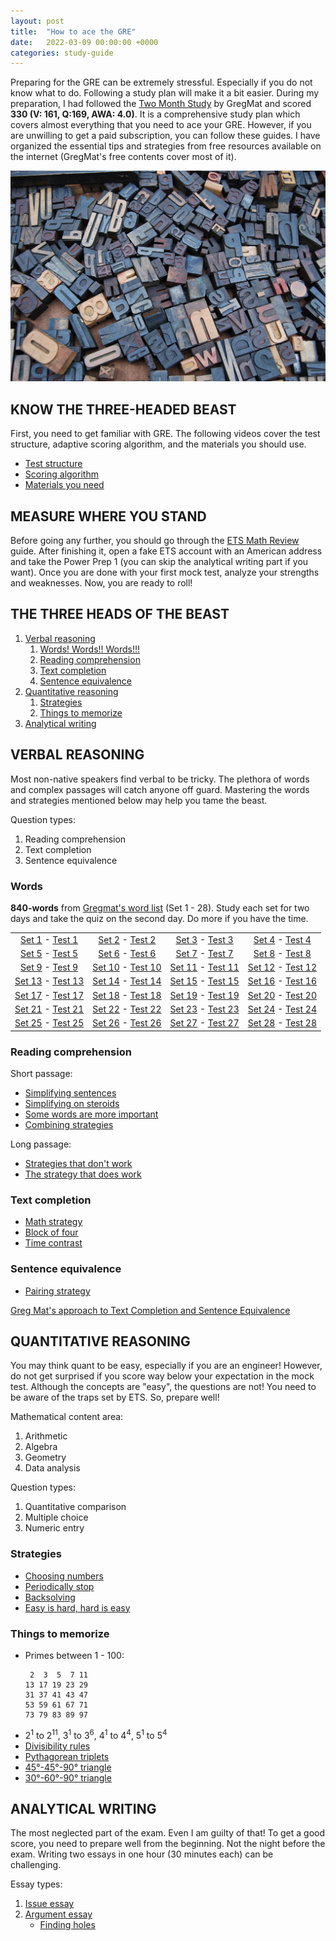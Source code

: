 ```yaml
---
layout: post
title:  "How to ace the GRE"
date:   2022-03-09 00:00:00 +0000
categories: study-guide
---
```


Preparing for the GRE can be extremely stressful. Especially if you do not know what to do. Following a study plan will make it a bit easier. During my preparation, I had followed the [Two Month Study](https://www.gregmat.com/study-plans/two-months-study-plan/) by GregMat and scored **330 (V: 161, Q:169, AWA: 4.0)**. It is a comprehensive study plan which covers almost everything that you need to ace your GRE. However, if you are unwilling to get a paid subscription, you can follow these guides. I have organized the essential tips and strategies from free resources available on the internet (GregMat's free contents cover most of it). 

![Words by Amador Loureiro](/assets/images/words.jpg)

## KNOW THE THREE-HEADED BEAST
First, you need to get familiar with GRE. The following videos cover the test structure, adaptive scoring algorithm, and the materials you should use.

* [Test structure](https://www.youtube.com/watch?v=Rq5Mq_plWqU)
* [Scoring algorithm](https://www.youtube.com/watch?v=kO1kCeScHu4)
* [Materials you need](https://www.youtube.com/watch?v=f4o10Xtb1xc)

## MEASURE WHERE YOU STAND
Before going any further, you should go through the [ETS Math Review](https://www.ets.org/s/gre/pdf/gre_math_review.pdf) guide. After finishing it, open a fake ETS account with an American address and take the Power Prep 1 (you can skip the analytical writing part if you want). Once you are done with your first mock test, analyze your strengths and weaknesses. Now, you are ready to roll!

## THE THREE HEADS OF THE BEAST
1. [Verbal reasoning](#verbal-reasoning)
    1. [Words! Words!! Words!!!](#words)
    2. [Reading comprehension](#reading-comprehension)
    3. [Text completion](#text-completion)
    4. [Sentence equivalence](#sentence-equivalence)
2. [Quantitative reasoning](#quantitative-reasoning)
    1. [Strategies](#strategies)
    2. [Things to memorize](#things-to-memorize)
3. [Analytical writing](#analytical-writing)

## VERBAL REASONING
Most non-native speakers find verbal to be tricky. The plethora of words and complex passages will catch anyone off guard. Mastering the words and strategies mentioned below may help you tame the beast.

Question types:
1. Reading comprehension
2. Text completion
3. Sentence equivalence

### Words
**840-words** from [Gregmat's word list](https://docs.google.com/spreadsheets/d/1jRATLVV34vATsL4Y67fZZXQc7qZPYc0c0Yk7Bykh4fw/edit#gid=0) (Set 1 - 28). Study each set for two days and take the quiz on the second day. Do more if you have the time.


|||||
|:---------:|:-------:|:-----:|:-------:|
|[Set 1](https://quizlet.com/in/501823268/set-1-flash-cards/) - [Test 1](https://youtu.be/_1EJC-E_VM4)|[Set 2](https://quizlet.com/in/501824811/set-2-flash-cards/) - [Test 2](https://youtu.be/11x32kTK4FQ)|[Set 3](https://quizlet.com/in/501825718/set-3-flash-cards/) - [Test 3](https://youtu.be/dohOwUwflaY)|[Set 4](https://quizlet.com/in/501826685/set-4-flash-cards/) - [Test 4](https://youtu.be/TJKwwEbZAIU)|
|[Set 5](https://quizlet.com/in/501831410/set-5-flash-cards/) - [Test 5](https://youtu.be/Lr87FlK_ttU)|[Set 6](https://quizlet.com/in/501832146/set-6-flash-cards/) - [Test 6](https://youtu.be/NXaEIhjg32A)|[Set 7](https://quizlet.com/in/501832777/set-7-flash-cards/) - [Test 7](https://youtu.be/Km9l5zBqONk)|[Set 8](https://quizlet.com/in/501833769/set-8-flash-cards/) - [Test 8](https://youtu.be/XxAmUvBa7R8)|
|[Set 9](https://quizlet.com/in/501906822/set-9-flash-cards/) - [Test 9](https://youtu.be/nxB7Ap2gw10)|[Set 10](https://quizlet.com/in/501909747/set-10-flash-cards/) - [Test 10](https://youtu.be/02Isn96rwMg)|[Set 11](https://quizlet.com/in/501934215/set-11-flash-cards/) - [Test 11](https://youtu.be/EllEBX0etIE)|[Set 12](https://quizlet.com/in/501939539/set-12-flash-cards/) - [Test 12](https://youtu.be/PMTacxwCxpk)|
|[Set 13](https://quizlet.com/in/501940317/set-13-flash-cards/) - [Test 13](https://youtu.be/0Xr6B2g-Stk)|[Set 14](https://quizlet.com/in/501941044/set-14-flash-cards/) - [Test 14](https://youtu.be/3eEerEjt2PI)|[Set 15](https://quizlet.com/in/501941689/set-15-flash-cards/) - [Test 15](https://youtu.be/T6ieazXeejo)|[Set 16](https://quizlet.com/in/501942311/set-16-flash-cards/) - [Test 16](https://youtu.be/T_CStKSYAg8)|
|[Set 17](https://quizlet.com/in/501970435/set-17-flash-cards/) - [Test 17](https://youtu.be/Xk6OKzqN0SI)|[Set 18](https://quizlet.com/in/502138353/set-18-flash-cards/) - [Test 18](https://youtu.be/Z9tWsFdzyWs)|[Set 19](https://quizlet.com/in/502377802/set-19-flash-cards/) - [Test 19](https://youtu.be/5nHaqWJMoDo)|[Set 20](https://quizlet.com/in/502406186/set-20-flash-cards/) - [Test 20](https://youtu.be/Ai8wL6SoadI)|
|[Set 21](https://quizlet.com/in/502407751/set-21-flash-cards/) - [Test 21](https://youtu.be/Q8FuAkuy91k)|[Set 22](https://quizlet.com/in/502576410/set-22-flash-cards/) - [Test 22](https://youtu.be/hmo_N4w5QLk)|[Set 23](https://quizlet.com/in/502590562/set-23-flash-cards/) - [Test 23](https://youtu.be/mLNdGyAO9r0)|[Set 24](https://quizlet.com/in/502611623/set-24-flash-cards/) - [Test 24](https://youtu.be/t9yP912MGnc)|
|[Set 25](https://quizlet.com/in/502687514/set-25-flash-cards/) - [Test 25](https://youtu.be/nH68AKCOMUE)|[Set 26](https://quizlet.com/in/502842736/set-26-flash-cards/) - [Test 26](https://youtu.be/uf71_g2R3s0)|[Set 27](https://quizlet.com/in/502843323/set-27-flash-cards/) - [Test 27](https://youtu.be/n44rMFSp228)|[Set 28](https://quizlet.com/in/510835231/set-28-flash-cards/) - [Test 28](https://youtu.be/2x7h9E9ptwg)|




### Reading comprehension
Short passage:
* [Simplifying sentences](https://www.youtube.com/watch?v=CrgEQwEZIkQ)
* [Simplifying on steroids](https://www.youtube.com/watch?v=VaPZja1M8a4)
* [Some words are more important](https://www.youtube.com/watch?v=7pUvqCcSlcU)
* [Combining strategies](https://www.youtube.com/watch?v=y8DZAzy11Qo)

Long passage:
* [Strategies that don't work](https://www.youtube.com/watch?v=H-MJ6GxYNck)
* [The strategy that does work](https://www.youtube.com/watch?v=mBe2DvhQXqY)

### Text completion
* [Math strategy](https://www.youtube.com/watch?v=ODcHjbeiftA)
* [Block of four](https://www.youtube.com/watch?v=PKXVxTKVQX4)
* [Time contrast](https://www.youtube.com/watch?v=LHzWQSEcjlo)

### Sentence equivalence
* [Pairing strategy](https://www.youtube.com/watch?v=szdk6IGF9hQ)

[Greg Mat's approach to Text Completion and Sentence Equivalence](https://www.youtube.com/watch?v=7g-l2-2LVPQ)


## QUANTITATIVE REASONING
You may think quant to be easy, especially if you are an engineer! However, do not get surprised if you score way below your expectation in the mock test. Although the concepts are "easy", the questions are not! You need to be aware of the traps set by ETS. So, prepare well!

Mathematical content area:
1. Arithmetic
2. Algebra
3. Geometry
4. Data analysis

Question types:
1. Quantitative comparison
2. Multiple choice
3. Numeric entry

### Strategies
* [Choosing numbers](https://www.youtube.com/watch?v=2SctYMqdwkM)
* [Periodically stop](https://www.youtube.com/watch?v=9rw2pDec-aU)
* [Backsolving](https://www.youtube.com/watch?v=_iTysIZ3xUI)
* [Easy is hard, hard is easy](https://www.youtube.com/watch?v=GMYf0CojvVU)

### Things to memorize
* Primes between 1 - 100:
    ```
     2  3  5  7 11
    13 17 19 23 29
    31 37 41 43 47
    53 59 61 67 71
    73 79 83 89 97
    ```
* 2<sup>1</sup> to 2<sup>11</sup>, 3<sup>1</sup> to 3<sup>6</sup>, 4<sup>1</sup> to 4<sup>4</sup>, 5<sup>1</sup> to 5<sup>4</sup>
* [Divisibility rules](https://www.youtube.com/watch?v=Df9h5t64NlQ)
* [Pythagorean triplets](https://www.youtube.com/watch?v=F9YtVqyps1s)
* [45&deg;-45&deg;-90&deg; triangle](https://www.youtube.com/watch?v=nQEqpVK7ZPA)
* [30&deg;-60&deg;-90&deg; triangle](https://www.youtube.com/watch?v=8N9U8ELNILE)



## ANALYTICAL WRITING

The most neglected part of the exam. Even I am guilty of that! To get a good score, you need to prepare well from the beginning. Not the night before the exam. Writing two essays in one hour (30 minutes each) can be challenging.

Essay types:
1. [Issue essay](https://www.youtube.com/watch?v=mhzlaHXHaK4)
2. [Argument essay](https://www.youtube.com/watch?v=OFa8oeXXuoA)
    * [Finding holes](https://www.youtube.com/watch?v=LgnILWWI5xE)